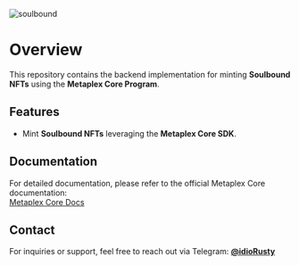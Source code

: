 ![soulbound](https://github.com/user-attachments/assets/7201f431-9c6d-401a-b2a3-597f65e77a00)
# Overview  
This repository contains the backend implementation for minting **Soulbound NFTs** using the **Metaplex Core Program**.

## Features  
- Mint **Soulbound NFTs** leveraging the **Metaplex Core SDK**.

## Documentation  
For detailed documentation, please refer to the official Metaplex Core documentation:  
[Metaplex Core Docs](https://developers.metaplex.com/core)

## Contact  
For inquiries or support, feel free to reach out via Telegram: **[@idioRusty](https://t.me/idioRusty)**
